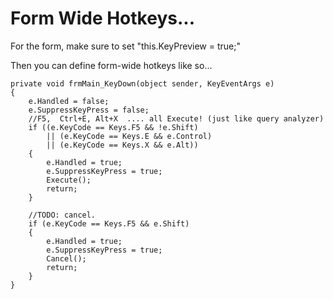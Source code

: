 # Form Wide Hotkeys...

For the form, make sure to set "this.KeyPreview = true;"

Then you can define form-wide hotkeys like so...

    private void frmMain_KeyDown(object sender, KeyEventArgs e)
    {
        e.Handled = false;
        e.SuppressKeyPress = false;
        //F5,  Ctrl+E, Alt+X  .... all Execute! (just like query analyzer)
        if ((e.KeyCode == Keys.F5 && !e.Shift)
            || (e.KeyCode == Keys.E && e.Control)
            || (e.KeyCode == Keys.X && e.Alt))
        {
            e.Handled = true;
            e.SuppressKeyPress = true;
            Execute();
            return;
        }

        //TODO: cancel.
        if (e.KeyCode == Keys.F5 && e.Shift)
        {
            e.Handled = true;
            e.SuppressKeyPress = true;
            Cancel();
            return;
        }
    }


